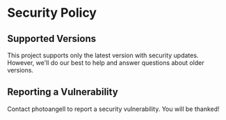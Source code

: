 # Security Policy

## Supported Versions

This project supports only the latest version with security updates. However, we'll do our best to help and answer questions about older versions.

## Reporting a Vulnerability

Contact photoangell to report a security vulnerability. You will be thanked!
